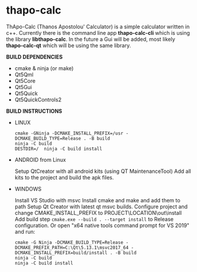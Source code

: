# thapo-calc
ThApo-Calc (Thanos Apostolou' Calculator) is a simple calculator written in c++. Currently there is the command line app **thapo-calc-cli** which is using the library **libthapo-calc**. In the future a Gui will be added, most likely **thapo-calc-qt** which will be using the same library.


**BUILD DEPENDENCIES**
  - cmake & ninja (or make)
  - Qt5Qml
  - Qt5Core
  - Qt5Gui
  - Qt5Quick
  - Qt5QuickControls2

**BUILD INSTRUCTIONS**
  - LINUX
    ```
    cmake -GNinja -DCMAKE_INSTALL_PREFIX=/usr -DCMAKE_BUILD_TYPE=Release . -B build
    ninja -C build
    DESTDIR=/  ninja -C build install
    ```

  - ANDROID from Linux

    Setup QtCreator with all android kits (using QT MaintenanceTool)
    Add all kits to the project and build the apk files.

  - WINDOWS

    Install VS Studio with msvc
    Install cmake and make and add them to path
    Setup Qt Creator with latest qt msvc builds.
    Configure project and change CMAKE_INSTALL_PREFIX to PROJECT\LOCATION\out\install
    Add build step `cmake.exe --build . --target install` to Release configuration.
    Or open "x64 native tools command prompt for VS 2019" and run:
    ```
    cmake -G Ninja -DCMAKE_BUILD_TYPE=Release -DCMAKE_PREFIX_PATH=C:\Qt\5.13.1\msvc2017_64 -DCMAKE_INSTALL_PREFIX=build/install . -B build
    ninja -C build
    ninja -C build install
    ```